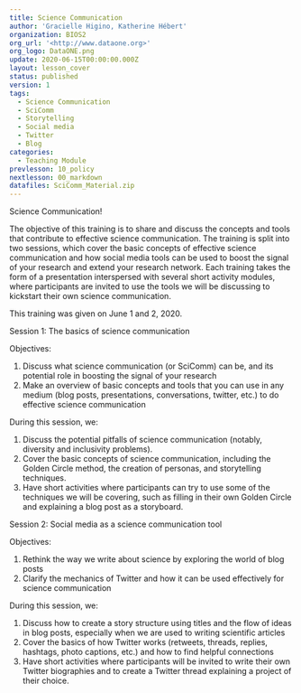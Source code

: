 ```yaml
---
title: Science Communication
author: 'Gracielle Higino, Katherine Hébert'
organization: BIOS2
org_url: '<http://www.dataone.org>'
org_logo: DataONE.png
update: 2020-06-15T00:00:00.000Z
layout: lesson_cover
status: published
version: 1
tags:
  - Science Communication
  - SciComm
  - Storytelling
  - Social media
  - Twitter
  - Blog
categories:
  - Teaching Module
prevlesson: 10_policy
nextlesson: 00_markdown
datafiles: SciComm_Material.zip
---
```


Science Communication!

The objective of this training is to share and discuss the concepts and tools that contribute to effective science communication. The training is split into two sessions, which cover the basic concepts of effective science communication and how social media tools can be used to boost the signal of your research and extend your research network. Each training takes the form of a presentation interspersed with several short activity modules, where participants are invited to use the tools we will be discussing to kickstart their own science communication.

This training was given on June 1 and 2, 2020.

Session 1: The basics of science communication

Objectives:

1. Discuss what science communication (or SciComm) can be, and its potential role in boosting the signal of your research
2. Make an overview of basic concepts and tools that you can use in any medium (blog posts, presentations, conversations, twitter, etc.) to do effective science communication

During this session, we:

1. Discuss the potential pitfalls of science communication (notably, diversity and inclusivity problems).
2. Cover the basic concepts of science communication, including the Golden Circle method, the creation of personas, and storytelling techniques.
3. Have short activities where participants can try to use some of the techniques we will be covering, such as filling in their own Golden Circle and explaining a blog post as a storyboard.

Session 2: Social media as a science communication tool

Objectives:

1. Rethink the way we write about science by exploring the world of blog posts
2. Clarify the mechanics of Twitter and how it can be used effectively for science communication

During this session, we:

1. Discuss how to create a story structure using titles and the flow of ideas in blog posts, especially when we are used to writing scientific articles
2. Cover the basics of how Twitter works (retweets, threads, replies, hashtags, photo captions, etc.) and how to find helpful connections
3. Have short activities where participants will be invited to write their own Twitter biographies and to create a Twitter thread explaining a project of their choice.
